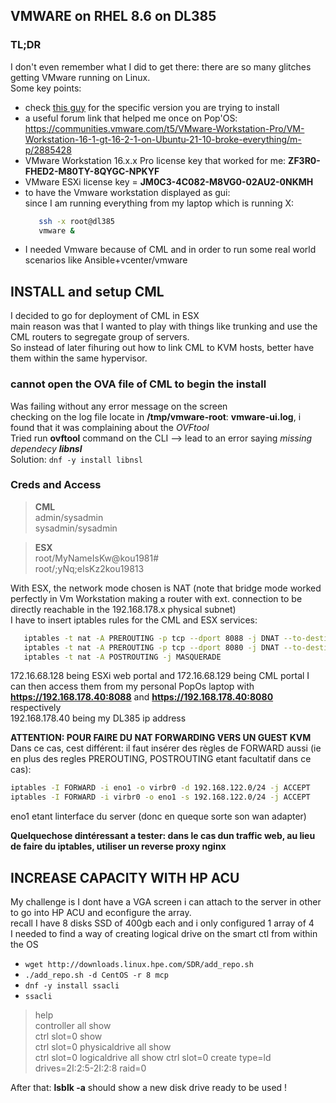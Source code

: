 ## VMWARE on RHEL 8.6 on DL385

### TL;DR
I don't even remember what I did to get there: there are so many glitches getting VMware running on Linux.  
Some key points:  
* check [this guy](https://github.com/mkubecek/vmware-host-modules/) for the specific version you are trying to install
* a useful forum link that helped me once on Pop'OS: https://communities.vmware.com/t5/VMware-Workstation-Pro/VM-Workstation-16-1-gt-16-2-1-on-Ubuntu-21-10-broke-everything/m-p/2885428
* VMware Workstation 16.x.x Pro license key that worked for me: **ZF3R0-FHED2-M80TY-8QYGC-NPKYF**  
* VMware ESXi license key = **JM0C3-4C082-M8VG0-02AU2-0NKMH**  
* to have the Vmware workstation displayed as gui:  
  since I am running everything from my laptop which is running X:  
  ```bash
     ssh -x root@dl385
     vmware &
  ```
 * I needed Vmware because of CML and in order to run some real world scenarios like Ansible+vcenter/vmware   
 
## INSTALL and setup CML

I decided to go for deployment of CML in ESX  
main reason was that I wanted to play with things like trunking and use the CML routers to segregate group of servers.  
So instead of later fihuring out how to link CML to KVM hosts, better have them within the same hypervisor.  

### cannot open the OVA file of CML to begin the install 
Was failing without any error message on the screen  
checking on the log file locate in **/tmp/vmware-root**: **vmware-ui.log**, i found that it was complaining about the *OVFtool*  
Tried run **ovftool** command on the CLI --> lead to an error saying *missing dependecy **libnsl***  
Solution:
`dnf -y install libnsl`   

### Creds and Access
>**CML**  
> admin/sysadmin  
> sysadmin/sysadmin

>**ESX**  
> root/MyNameIsKw@kou1981#  
> root/;yNq;eIsKz2kou19813  

With ESX, the network mode chosen is NAT (note that bridge mode worked perfectly in Vm Workstation making a router with ext. connection to be directly reachable in the 192.168.178.x physical subnet)  
I have to insert iptables rules for the CML and ESX services:  
```bash
   iptables -t nat -A PREROUTING -p tcp --dport 8088 -j DNAT --to-destination 172.16.68.128:443  
   iptables -t nat -A PREROUTING -p tcp --dport 8080 -j DNAT --to-destination 172.16.68.129:443
   iptables -t nat -A POSTROUTING -j MASQUERADE 
```
172.16.68.128 being ESXi web portal and 172.16.68.129 being CML portal 
I can then access them from my personal PopOs laptop with **https://192.168.178.40:8088** and **https://192.168.178.40:8080** respectively  
192.168.178.40 being my DL385 ip address  

**ATTENTION: POUR FAIRE DU NAT FORWARDING VERS UN GUEST KVM**  
Dans ce cas, cest différent: il faut insérer des règles de FORWARD aussi (ie en plus des regles PREROUTING, POSTROUTING etant facultatif dans ce cas):  
```bash
iptables -I FORWARD -i eno1 -o virbr0 -d 192.168.122.0/24 -j ACCEPT
iptables -I FORWARD -i virbr0 -o eno1 -s 192.168.122.0/24 -j ACCEPT
```
eno1 etant linterface du server (donc en queque sorte son wan adapter)  

**Quelquechose dintéressant a tester: dans le cas dun traffic web, au lieu de faire du iptables, utiliser un reverse proxy nginx**  


## INCREASE CAPACITY WITH HP ACU  
My challenge is I dont have a VGA screen i can attach to the server in other to go into HP ACU and econfigure the array.  
recall I have 8 disks SSD of 400gb each and i only configured 1 array of 4  
I needed to find a way of creating logical drive on the smart ctl from within the OS  
* `wget http://downloads.linux.hpe.com/SDR/add_repo.sh`  
* `./add_repo.sh -d CentOS -r 8 mcp`  
* `dnf -y install ssacli` 
* `ssacli` 
> help  
> controller all show  
> ctrl slot=0 show  
> ctrl slot=0 physicaldrive all show  
> ctrl slot=0 logicaldrive all show 
> ctrl slot=0 create type=ld drives=2I:2:5-2I:2:8 raid=0  

After that: **lsblk -a** should show a new disk drive ready to be used !  




